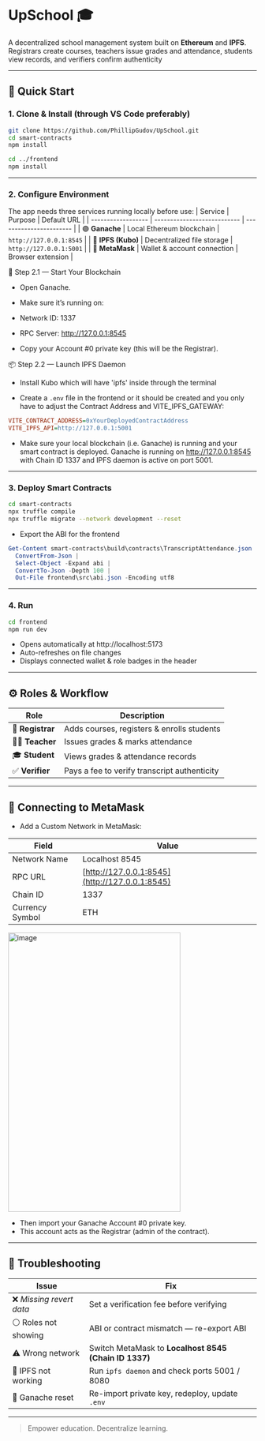# UpSchool 🎓

A decentralized school management system built on **Ethereum** and **IPFS**. Registrars create courses, teachers issue grades and attendance, students view records, and verifiers confirm authenticity

---

## 🚀 Quick Start

### 1. Clone & Install (through VS Code preferably)

```bash
git clone https://github.com/PhillipGudov/UpSchool.git
cd smart-contracts
npm install

cd ../frontend
npm install
```
---

### 2. Configure Environment

The app needs three services running locally before use:
| Service            | Purpose                     | Default URL             |
| ------------------ | --------------------------- | ----------------------- |
| 🟣 **Ganache**     | Local Ethereum blockchain   | `http://127.0.0.1:8545` |
| 🔵 **IPFS (Kubo)** | Decentralized file storage  | `http://127.0.0.1:5001` |
| 🦊 **MetaMask**    | Wallet & account connection | Browser extension       |

🧱 Step 2.1 — Start Your Blockchain

- Open Ganache.

- Make sure it’s running on:

- Network ID: 1337

- RPC Server: http://127.0.0.1:8545

- Copy your Account #0 private key (this will be the Registrar).

📦 Step 2.2 — Launch IPFS Daemon

- Install Kubo which will have 'ipfs' inside through the terminal

- Create a `.env` file in the frontend or it should be created and you only have to adjust the Contract Address and VITE_IPFS_GATEWAY:

```ini
VITE_CONTRACT_ADDRESS=0xYourDeployedContractAddress
VITE_IPFS_API=http://127.0.0.1:5001
```

- Make sure your local blockchain (i.e. Ganache) is running and your smart contract is deployed. Ganache is running on http://127.0.0.1:8545 with Chain ID 1337 and IPFS daemon is active on port 5001.

---

### 3. Deploy Smart Contracts

```bash
cd smart-contracts
npx truffle compile
npx truffle migrate --network development --reset
```
- Export the ABI for the frontend
```powershell
Get-Content smart-contracts\build\contracts\TranscriptAttendance.json |
  ConvertFrom-Json |
  Select-Object -Expand abi |
  ConvertTo-Json -Depth 100 |
  Out-File frontend\src\abi.json -Encoding utf8
```

---

### 4. Run

```bash
cd frontend
npm run dev
```

- Opens automatically at http://localhost:5173
- Auto-refreshes on file changes
- Displays connected wallet & role badges in the header

---

## ⚙️ Roles & Workflow

| Role              | Description                                  |
| ----------------- | -------------------------------------------- |
| 🧾 **Registrar**  | Adds courses, registers & enrolls students   |
| 🧑‍🏫 **Teacher** | Issues grades & marks attendance             |
| 🎓 **Student**    | Views grades & attendance records            |
| ✅ **Verifier**    | Pays a fee to verify transcript authenticity |

---

## 🔗 Connecting to MetaMask

- Add a Custom Network in MetaMask:

| Field           | Value                                          |
| --------------- | ---------------------------------------------- |
| Network Name    | Localhost 8545                                 |
| RPC URL         | [http://127.0.0.1:8545](http://127.0.0.1:8545) |
| Chain ID        | 1337                                           |
| Currency Symbol | ETH                                            |


<img width="349" height="566" alt="image" src="https://github.com/user-attachments/assets/009773ee-6ad7-419a-a624-ab297d7a101f" />

- Then import your Ganache Account #0 private key. 
- This account acts as the Registrar (admin of the contract).

---

## 🧯 Troubleshooting

| Issue                   | Fix                                                   |
| ----------------------- | ----------------------------------------------------- |
| ❌ *Missing revert data* | Set a verification fee before verifying               |
| ⚪ Roles not showing     | ABI or contract mismatch — re-export ABI              |
| ⚠️ Wrong network        | Switch MetaMask to **Localhost 8545 (Chain ID 1337)** |
| 🧱 IPFS not working     | Run `ipfs daemon` and check ports 5001 / 8080         |
| 🔁 Ganache reset        | Re-import private key, redeploy, update `.env`        |

---

> Empower education. Decentralize learning.
